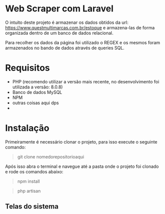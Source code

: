 # Web Scraper com Laravel
O intuito deste projeto é armazenar os dados obtidos da url: https://www.questmultimarcas.com.br/estoque 
e armazena-las de forma organizada dentro de um banco de dados relacional.

Para recolher os dados da página foi utilizado o REGEX e os mesmos foram armazenados no bando de dados através de queries SQL.
# Requisitos
- PHP (recomendo utilizar a versão mais recente, no desenvolvimento foi utilizada a versão: 8.0.8)
- Banco de dados MySQL
- NPM
- outras coisas aqui dps
- 
# Instalação

Primeiramente é necessário clonar o projeto, para isso execute o seguinte comando: 
> git clone nomedorepositorioaqui

Após isso abra o terminal e navegue até a pasta onde o projeto foi clonado e rode os comandos abaixo:
>npm install

>php artisan

## Telas do sistema

